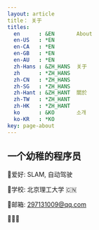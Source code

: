 ```yaml
---
layout: article
title： 关于
titles:
  en      : &EN       About
  en-US   : *EN
  en-CA   : *EN
  en-GB   : *EN
  en-AU   : *EN
  zh-Hans : &ZH_HANS  关于
  zh      : *ZH_HANS
  zh-CN   : *ZH_HANS
  zh-SG   : *ZH_HANS
  zh-Hant : &ZH_HANT  關於
  zh-TW   : *ZH_HANT
  zh-HK   : *ZH_HANT
  ko      : &KO       소개
  ko-KR   : *KO
key: page-about
---
```


## 一个幼稚的程序员

:mag_right:爱好:  SLAM, 自动驾驶

:school:学校: 北京理工大学 :cn:

:e-mail:邮箱: 297131009@qq.com

:beers::beers::beers:

